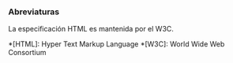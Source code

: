 ### Abreviaturas
    
   La especificación HTML es mantenida por el W3C.

*[HTML]: Hyper Text Markup Language
*[W3C]: World Wide Web Consortium
